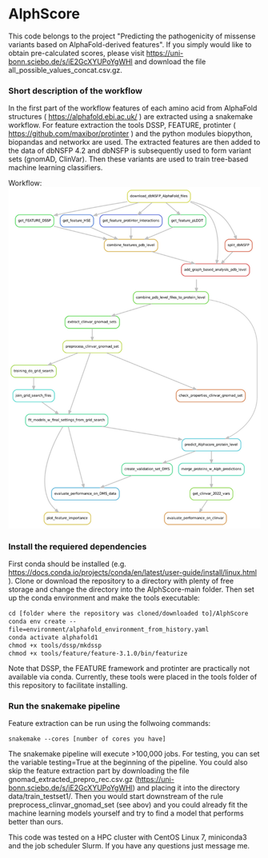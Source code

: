# AlphScore

This code belongs to the project "Predicting the pathogenicity of missense variants based on AlphaFold-derived features". If you simply would like to obtain pre-calculated scores, please visit https://uni-bonn.sciebo.de/s/iE2GcXYUPoYgWHl and download the file all_possible_values_concat.csv.gz. 

### Short description of the workflow

In the first part of the workflow features of each amino acid from AlphaFold structures ( https://alphafold.ebi.ac.uk/ ) are extracted using a snakemake workflow. For feature extraction the tools DSSP, FEATURE, protinter ( https://github.com/maxibor/protinter ) and the python modules biopython, biopandas and networkx are used. The extracted features are then added to the data of dbNSFP 4.2 and dbNSFP is subsequently used to form variant sets (gnomAD, ClinVar). Then these variants are used to train tree-based machine learning classifiers. 

Workflow:
![alt text](https://github.com/Ax-Sch/AlphScore/blob/main/dag.jpg?raw=true)

### Install the requiered dependencies
First conda should be installed (e.g. https://docs.conda.io/projects/conda/en/latest/user-guide/install/linux.html ).
Clone or download the repository to a directory with plenty of free storage and change the directory into the AlphScore-main folder. Then set up the conda environment and make the tools executable:

```
cd [folder where the repository was cloned/downloaded to]/AlphScore
conda env create --file=environment/alphafold_environment_from_history.yaml
conda activate alphafold1
chmod +x tools/dssp/mkdssp
chmod +x tools/feature/feature-3.1.0/bin/featurize
```

Note that DSSP, the FEATURE framework and protinter are practically not available via conda. Currently, these tools were placed in the tools folder of this repository to facilitate installing.

### Run the snakemake pipeline
Feature extraction can be run using the follwoing commands:

```
snakemake --cores [number of cores you have]

```
The snakemake pipeline will execute >100,000 jobs. For testing, you can set the variable testing=True at the beginning of the pipeline. You could also skip the feature extraction part by downloading the file gnomad_extracted_prepro_rec.csv.gz (https://uni-bonn.sciebo.de/s/iE2GcXYUPoYgWHl) and placing it into the directory data/train_testset1/. Then you would start downstream of the rule preprocess_clinvar_gnomad_set (see abov) and you could already fit the machine learning models yourself and try to find a model that performs better than ours.

This code was tested on a HPC cluster with CentOS Linux 7, miniconda3 and the job scheduler Slurm. If you have any questions just message me.
